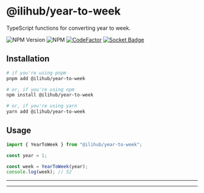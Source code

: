 # @ilihub/year-to-week

TypeScript functions for converting year to week.

![NPM Version](https://img.shields.io/npm/v/%40ilihub%2Fyear-to-week?color=33cd56&logo=npm)
![NPM](https://img.shields.io/npm/l/%40ilihub%2Fyear-to-week)
[![CodeFactor](https://www.codefactor.io/repository/github/ilihub/npm/badge)](https://www.codefactor.io/repository/github/ilihub/npm)
[![Socket Badge](https://socket.dev/api/badge/npm/package/@ilihub/year-to-week)](https://socket.dev/npm/package/@ilihub/year-to-week)

## Installation

```bash
# if you're using pnpm
pnpm add @ilihub/year-to-week

# or, if you're using npm
npm install @ilihub/year-to-week

# or, if you're using yarn
yarn add @ilihub/year-to-week
```

## Usage

```javascript
import { YearToWeek } from "@ilihub/year-to-week";

const year = 1;

const week = YearToWeek(year);
console.log(week); // 52
```

---

<!-- sponsors_and_backers_section_start -->

<!-- sponsors_and_backers_section_end -->

---

